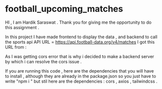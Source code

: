 # football_upcoming_matches

HI , I am Hardik Saraswat . 
Thank you for giving me the opportunity to do this assignment . 

In this project I have made frontend to display the data , and backend to call the sports api 
API URL = https://api.football-data.org/v4/matches
I got this URL from : 

As I was getting cors error that is why i decided to make a backend server by which i can resolve the cors issue .

If you are running this code , here are the dependencies that you will have to install , although they are already in the package.json so you just have to write 
"npm i "  but stil here are the dependencies : cors , axios , tailwindcss . 

